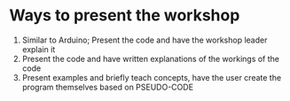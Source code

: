 # Ways to present the workshop
1. Similar to Arduino; Present the code and have the workshop leader explain it
2. Present the code and have written explanations of the workings of the code
3. Present examples and briefly teach concepts, have the user create the program themselves based on PSEUDO-CODE
